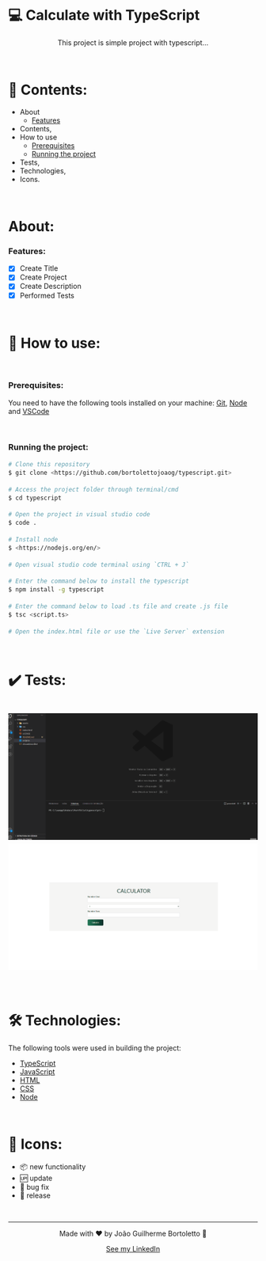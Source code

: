 # 💻 Calculate with TypeScript

<p align="center">This project is simple project with typescript...</p>

<br/>

# 📓 Contents:

- About
    - [Features](#Features)
- Contents,
- How to use
    - [Prerequisites](#Prerequisites)
    - [Running the project](#Running-the-project)
- Tests,
- Technologies,
- Icons.

<br/>

# About:

### Features:

- [x] Create Title
- [x] Create Project
- [x] Create Description
- [x] Performed Tests

<br/>

# 📝 How to use:

<br/>

### Prerequisites:

You need to have the following tools installed on your machine: [Git](https://git-scm.com), [Node](https://nodejs.org/en/) and [VSCode](https://code.visualstudio.com/)

<br/>

### Running the project:

```bash
# Clone this repository
$ git clone <https://github.com/bortolettojoaog/typescript.git>

# Access the project folder through terminal/cmd
$ cd typescript

# Open the project in visual studio code
$ code .

# Install node
$ <https://nodejs.org/en/>

# Open visual studio code terminal using `CTRL + J`

# Enter the command below to install the typescript
$ npm install -g typescript

# Enter the command below to load .ts file and create .js file
$ tsc <script.ts>

# Open the index.html file or use the `Live Server` extension
```

<br/>

# ✔️ Tests:
<h1 align="center">
    <img alt="Test" title="Test" src="./github/tests.gif" />
    <img alt="Test" title="Test" src="./github/tests1.gif" />
</h1>

<br/>

# 🛠️ Technologies:

The following tools were used in building the project:

- [TypeScript](https://www.typescriptlang.org/)
- [JavaScript](https://www.javascript.com/)
- [HTML](https://pt.wikipedia.org/wiki/HTML)
- [CSS](https://pt.wikipedia.org/wiki/Cascading_Style_Sheets)
- [Node](https://nodejs.org/en/)

<br/>

# 📁 Icons:

- :package: new functionality
- :up: update
- :bug: bug fix
- :checkered_flag: release

<br/>

---

<p align="center">
    Made with ❤️ by João Guilherme Bortoletto 👋
</p>

<p align="center">
    <a href="https://www.linkedin.com/in/bortolettojoaog/">See my LinkedIn</a>
</a>